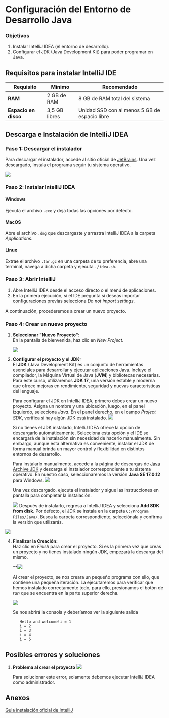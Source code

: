 ﻿
# Configuración del Entorno de Desarrollo Java

### **Objetivos**
    
1. Instalar IntelliJ IDEA (el entorno de desarrollo).  
2. Configurar el JDK (Java Development Kit) para poder programar en Java.

## Requisitos para instalar IntelliJ IDE
| Requisito            | Mínimo                | Recomendado                                  |
|----------------------|-----------------------|----------------------------------------------|
| **RAM**              | 2 GB de RAM     | 8 GB de RAM total del sistema                |
| **Espacio en disco** | 3,5 GB libres                | Unidad SSD con al menos 5 GB de espacio libre  |

## **Descarga e Instalación de IntelliJ IDEA**

### Paso 1: Descargar el instalador
Para descargar el instalador, accede al sitio oficial de [JetBrains](https://www.jetbrains.com/es-es/idea/download/?section=windows). Una vez descargado, instala el programa según tu sistema operativo.

**![](https://lh7-rt.googleusercontent.com/docsz/AD_4nXc4LAMiDUqCZDHsVcRAmAZQ7De8M8Uz1G9qOxikiky3Se772D0rvZadpkQyZHbF6-rTBjf7_nNBzlWlQu6iFh17xDS5DeuN0d9ysmYb-rGlpHfPHqOcWbID7BfU42JCc8czvKKsUA?key=UmqXHDTx4TfuBEhIlfOzqhwb)**

### Paso 2: Instalar IntelliJ IDEA

#### Windows
Ejecuta el archivo `.exe` y deja todas las opciones por defecto.

#### MacOS
Abre el archivo `.dmg` que descargaste y arrastra IntelliJ IDEA a la carpeta _Applications_.

#### Linux
Extrae el archivo `.tar.gz` en una carpeta de tu preferencia, abre una terminal, navega a dicha carpeta y ejecuta `./idea.sh`.

### Paso 3: Abrir IntelliJ
1. Abre IntelliJ IDEA desde el acceso directo o el menú de aplicaciones.  
3. En la primera ejecución, si el IDE pregunta si deseas importar configuraciones previas selecciona _Do not import settings_.

A continuación, procederemos a crear un nuevo proyecto.

### Paso 4: Crear un nuevo proyecto

1. **Seleccionar "Nuevo Proyecto":**  
   En la pantalla de bienvenida, haz clic en _New Project_.
   
   **![](https://lh7-rt.googleusercontent.com/docsz/AD_4nXewx2sSgfoQQ9OvUYZxYM-Sz57F9xpUCcB0_KrXbHn5pf4Sv5oQhTN0ZsSZPo2xQiyea0a2FEHlNQaAlh8ukWCwyZgyilf1FQCkhMNmXFi56Ktwpa1Fd4P8g2QPr-0KTG75b5iy2A?key=UmqXHDTx4TfuBEhIlfOzqhwb)**

2. **Configurar el proyecto y el JDK:**  
El **JDK** (Java Development Kit) es un conjunto de herramientas esenciales para desarrollar y ejecutar aplicaciones Java. Incluye el compilador, la Máquina Virtual de Java (**JVM**) y bibliotecas necesarias. Para este curso, utilizaremos **JDK 17**, una versión estable y moderna que ofrece mejoras en rendimiento, seguridad y nuevas características del lenguaje.

	Para configurar el JDK en IntelliJ IDEA, primero debes crear un nuevo proyecto. Asigna un nombre y una ubicación, luego, en el panel izquierdo, selecciona _Java_. En el panel derecho, en el campo _Project SDK_, verifica si hay algún JDK está instalado.
![](https://lh7-rt.googleusercontent.com/docsz/AD_4nXcbn_c5G8SNYv5cdkgmvR2fe2w6-hRB7h1a9hF8VhG_7FNU2tpPmUl2RR-c7ecjc4N_Uq7-P7C4mYz4SMpiZ_Yj4UsVPIn-EUjT3BeAH2yIfnIfSa_uFC33YbKTtme37IQMRLXHDg?key=UmqXHDTx4TfuBEhIlfOzqhwb)
	
	Si no tienes el JDK instalado, IntelliJ IDEA ofrece la opción de descargarlo automáticamente. Selecciona esta opción y el IDE se encargará de la instalación sin necesidad de hacerlo manualmente. Sin embargo, aunque esta alternativa es conveniente, instalar el JDK de forma manual brinda un mayor control y flexibilidad en distintos entornos de desarrollo.

	Para instalarlo manualmente, accede a la página de descargas de [Java Archive JDK](https://www.oracle.com/java/technologies/downloads/archive/) y descarga el instalador correspondiente a tu sistema operativo. En nuestro caso, seleccionaremos la versión **Java SE 17.0.12** para Windows.
![](https://lh7-rt.googleusercontent.com/docsz/AD_4nXcDRlUi4Z_EwNy2oQ7kKlk7QajUTx9QnRfoi5011s7MJPVKiAqi7ZwZEXkAgCjFI41mLpH5hp_K3FDq0v6bOEEI_JMuBLM9BCPFOnlD2mKuMhJzYhkD9iF_cUFUk5dQydWKw8Uv?key=UmqXHDTx4TfuBEhIlfOzqhwb)

	Una vez descargado, ejecuta el instalador y sigue las instrucciones en pantalla para completar la instalación.
	
	**![](https://lh7-rt.googleusercontent.com/docsz/AD_4nXfKRqkUu09y6PyYrsXxxnzfO1UCdKQ5BkXpQpC-9ukhJx6aTRW8WZ7hKogQvp71J-MV0gCZjTKcp2S3ky7feSJf42T1PxImnzK4q0skpYYahdMG8hpZElIfquHm78FSmfQ9a95vgw?key=UmqXHDTx4TfuBEhIlfOzqhwb)**
	Después de instalarlo, regresa a IntelliJ IDEA y selecciona **Add SDK from disk**. Por defecto, el JDK se instala en la carpeta `C:/Program Files/Java/`. Busca la carpeta correspondiente, selecciónala y confirma la versión que utilizarás.

**![](https://lh7-rt.googleusercontent.com/docsz/AD_4nXcRSbgLczqlWUDZlksf3PHVdbLc9m5viq3Njz2ve4eQjdIiaS727v325EBiRUKHdq-n031uZng5PomJibmkNuTkp4H8hzi-GKUMkCLqiNMnShJfIUl7CC9L874F1pornC-f_GQGmw?key=UmqXHDTx4TfuBEhIlfOzqhwb)**

4. **Finalizar la Creación:**  
   Haz clic en _Finish_ para crear el proyecto. Si es la primera vez que creas un proyecto y no tienes instalado ningún JDK, empezará la descarga del mismo.
   
   **![](https://lh7-rt.googleusercontent.com/docsz/AD_4nXfa6-MKuQaVIjKbXcAYsiaKTHiGb1tw1k7RibRUNTgrATHn5DYJcmHKuN5N66MWEGu0xGKKlauLEqn3kEIjt6WfGxULkBgbRIYPQpf1ekLa2ejut5bQNRhAaaHxJE7-ZGQ34w4A6A?key=UmqXHDTx4TfuBEhIlfOzqhwb)

	Al crear el proyecto, se nos creara un pequeño programa con ello, que contiene una pequeña iteración. La ejecutaremos para verificar que hemos instalado correctamente todo, para ello, presionamos el botón de _run_ que se encuentra en la parte superior derecha.
	
	![](https://lh7-rt.googleusercontent.com/docsz/AD_4nXcJIRWz6OC11ux5AXZquE1zWAeLQUL4Ale0zWHnbLJjM8c-C4TOrwXqGZzEvPkxBRR5ri8w3057WfjatWn5rUNvHo58UVykxLtSWHa9hAYv0a-EYpcTT5moUEOrh1M1Godxv6KXZg?key=UmqXHDTx4TfuBEhIlfOzqhwb)

	Se nos abrirá la consola y deberíamos ver la siguiente salida
	 ```shell
		Hello and welcome!i = 1
		i = 2
		i = 3
		i = 4
		i = 5
	```




## Posibles errores y soluciones

1. **Problema al crear el proyecto**
![](https://lh7-rt.googleusercontent.com/docsz/AD_4nXfxGe19ogFmLxbR1Y3hLAwEQKMbhEsFqjMbXaHhP8GUc653K3NFj-DnuQIdM8FVt83CozEH_DyNI1IC4Zi2D7fE4KDZ0Qm6wjwf-ZVjjHCT-k7ehm3eJUDXvWjGztOGfMWrn-WKYg?key=UmqXHDTx4TfuBEhIlfOzqhwb)

	Para solucionar este error, solamente debemos ejecutar IntelliJ IDEA como administrador.
	

## Anexos

[Guia instalación oficial de IntelliJ](https://www.jetbrains.com/help/idea/installation-guide.html#toolbox)
